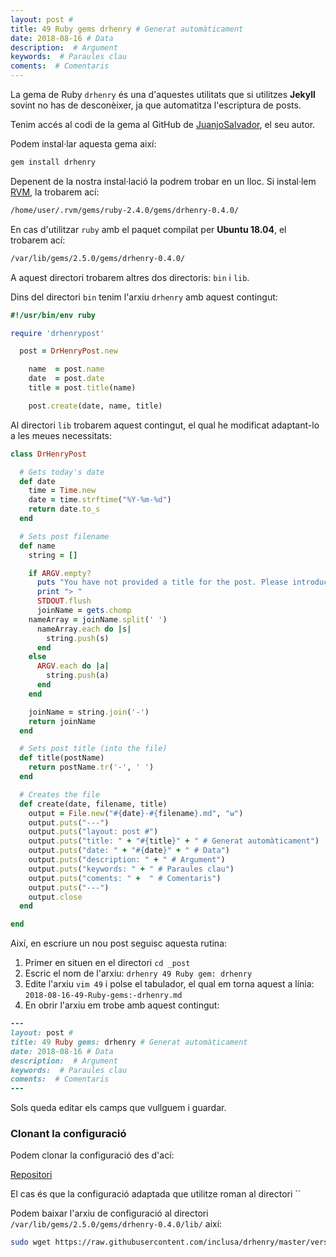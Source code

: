 ```yaml
---
layout: post #
title: 49 Ruby gems drhenry # Generat automàticament
date: 2018-08-16 # Data
description:  # Argument
keywords:  # Paraules clau
coments:  # Comentaris
---
```


La gema de Ruby `drhenry` és una d'aquestes utilitats que si utilitzes **Jekyll** sovint no has de desconèixer, ja que automatitza l'escriptura de posts.

Tenim accés al codi de la gema al GitHub de [JuanjoSalvador](https://github.com/JuanjoSalvador/drhenry), el seu autor.


Podem instal·lar aquesta gema així:

```ruby
gem install drhenry
```

Depenent de la nostra instal·lació la podrem trobar en un lloc. Si instal·lem [RVM](https://rvm.io/), la trobarem ací:

```bash
/home/user/.rvm/gems/ruby-2.4.0/gems/drhenry-0.4.0/
```

En cas d'utilitzar `ruby` amb el paquet compilat per **Ubuntu 18.04**, el trobarem ací:

```bash
/var/lib/gems/2.5.0/gems/drhenry-0.4.0/
```

A aquest directori trobarem altres dos directoris: `bin` i `lib`.

Dins del directori `bin` tenim l'arxiu `drhenry` amb aquest contingut:

```ruby
#!/usr/bin/env ruby

require 'drhenrypost'

  post = DrHenryPost.new

	name  = post.name
	date  = post.date
	title = post.title(name)

  	post.create(date, name, title)
```

Al directori `lib` trobarem aquest contingut, el qual he modificat adaptant-lo a les meues necessitats:

```ruby
class DrHenryPost

  # Gets today's date
  def date
    time = Time.new
    date = time.strftime("%Y-%m-%d")
    return date.to_s
  end

  # Sets post filename
  def name
    string = []

    if ARGV.empty?
      puts "You have not provided a title for the post. Please introduce a title."
      print "> "
      STDOUT.flush
      joinName = gets.chomp
	nameArray = joinName.split(' ')
	  nameArray.each do |s|
	    string.push(s)
	  end
    else
      ARGV.each do |a|
        string.push(a)
      end
    end

    joinName = string.join('-')
    return joinName
  end

  # Sets post title (into the file)
  def title(postName)
    return postName.tr('-', ' ')
  end

  # Creates the file
  def create(date, filename, title)
    output = File.new("#{date}-#{filename}.md", "w")
    output.puts("---")
    output.puts("layout: post #")
    output.puts("title: " + "#{title}" + " # Generat automàticament")
    output.puts("date: " + "#{date}" + " # Data")
    output.puts("description: " + " # Argument")
    output.puts("keywords: " + " # Paraules clau")
    output.puts("coments: " +  " # Comentaris")
    output.puts("---")
    output.close
  end

end
```

Així, en escriure un nou post seguisc aquesta rutina:

1. Primer en situen en el directori `cd _post`
2. Escric el nom de l'arxiu: `drhenry 49 Ruby gem: drhenry`
3. Edite l'arxiu `vim 49` i polse el tabulador, el qual em torna aquest a línia: `2018-08-16-49-Ruby-gems:-drhenry.md`
4. En obrir l'arxiu em trobe amb aquest contingut:

```ruby
---
layout: post #
title: 49 Ruby gems: drhenry # Generat automàticament
date: 2018-08-16 # Data
description:  # Argument
keywords:  # Paraules clau
coments:  # Comentaris
---
```

Sols queda editar els camps que vullguem i guardar.


### Clonant la configuració

Podem clonar la configuració des d'ací:

[Repositori](https://github.com/inclusa/drhenry)

El cas és que la configuració adaptada que utilitze roman al directori ``

Podem baixar l'arxiu de configuració al directori `/var/lib/gems/2.5.0/gems/drhenry-0.4.0/lib/` així:

```bash
sudo wget https://raw.githubusercontent.com/inclusa/drhenry/master/versions/inclusa/lib/drhenrypost.rb -O /var/lib/gems/2.5.0/gems/drhenry-0.4.0/lib/
```
